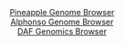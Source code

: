 <div id="Pineapple_Genome_Browser" align="center">
  <a href="https://igv.org/app/?sessionURL=blob:zZJfb9owFMW_i6VWmxQSJyGhiVRNaQcdg5UJGlhbVZEJTmLq2K5tCH_Ed5.HNu2lk8rDpkl.sK.ufc85_u3BGktFOAMx8Gw3sF0XWEBVvJmgWlB8i2qsQFwgqrAFJC6wxCzHIN6DAimN0vHQ3Ky0Fip2HKJFq0as5LbybVSjHWeoUXbOa.eaU4rmXCLNpXKuJFpzh5TrVoPnSAjbzPbtwFkgjRxERcWZ4o7ArMwa8172q5SVmPEaZ_WKanIUkBk9RuPCLtCHZDZJ8hwrNcDb_uIyGfSTqd9NH27C64d09GmWhrPzCSkZ0iuJL2mi8EN05vWGjS.qfDdKU7hMe.63rt7kZ_7H8.5GEInVpdtxL9rQN8tEQ9gCb_4n12aRE537RRMOaTEZfc23xQbe3XtJVe.W3dvll1d9t8HBApTnK0MCyCvZiV1o.TC0Ai9s_di6FxaEkUlHcgLixycLaInyZ9P.uAd6KwwvQOGX1REdC3C5wBLErQjCjhtFXtDutGEUuQdrD1aS_r1oe.k46kAv8bwwKwjVBuZFpphQNmLMXueFXe5OzPK.n3dkpXrjZjR9vr9YjoOrvifullGd_iFLC5jRx.8zRt.i6J9Q9xYhtp6fitrNy_N00kz8zaw7GAzHn2d42z3zrkJxHQ3UqwEFxu5p4RRc1kibflMxx5.8rZEkiGlTWBNF5oQSvZ2ZHHkDYtfzDbYg55QbDoEs5..gBS03gO9_4.kfng7fAQ--">Pineapple Genome Browser</a>
</div>
<div id="Alphonso_Genome_Browser" align="center">
  <a href="https://igv.org/app/?sessionURL=blob:zZNrb5swFIb_i6VWm0TAQAgBqZpy6xalXdpGaXpRhU7AgFeDmW1IQ5T_PjfatC.d1HzYNIkP9pEv73n8sEMNEZLyEoXIMW3PtG1kIJnzzQKKipGvUBCJwhSYJAYSJCWClDFB4Q6lIBUsby70zlypSoaWRVXVKaDMuCldEwpoeQkbaca8sEacMVhzAYoLaQ0FNNyiWdPZkDVUlanvdk3PSkCBBazKeSm5VZEyizb6vOhXKcpIyQsSFTVT9BAg0nl0xsRM4dNgtRjEMZFyRrbT5Gwwmw5u3cny4XNv9LCcf1kte6vTBc1KULUgZ0DaWQt31YlzPhr610W2KPxR1pKHfDXun7jj08lLRQWRZ7Zv97vYdZ1Ao6FlQl7.p671R4_s_N6zB.ri2hv3WV77rJnfZVsfrpw2zf7Q995AjMe1NgHFufBDGxsu7hme0.u8Du2.gfErHcEpCh.fDKQExM96.eMOqW2lfUGSfK8P6hiIi4QIFHYCjH07CByv63dxENh7Y4dqwf4e2vPlTeBjZ.A4vSilTGmZk0iWlTShLM0mTs2sPZLl7T1O0utn.DbTHhWT9WLSpfPcXrSyUZdv0XSxJqAvPzygbvU9mf6Jd.8JYqr10bLdT9l4k_ttXvFmeOUPxbw3nTj1.PLNn.yA5zg0KRcFKL1eV_T0p28NCAql0oWGSrqmjKrtSlPkGxTajqu1RTFnXHuIRLb.gA1s2B7..FtPd_.0_wE-">Alphonso Genome Browser</a>
</div>


<div id="DAF_Genomics_Browser" align="center">
  <a href="https://igv.org/app/?sessionURL=blob:tZFra9swFIb_i6D9ZDu.xY4NYThbmmYZLTS4ISklnNrHsTrLciR5ThPy3ye8jsFGGYMOJCFxLu.r85zINxSS8prExLWcoeU4xCCy5N0SWFPhDTCUJC6gkmgQgQUKrDMk8YkUIBWkd190ZalUI.PBIIfC3GHNGc2kJT0LGlPyVpWoU03XAgZHXkMnrYwznaxgAFVT8lryAWQZSmnagwbr3bYDffyMbfuWuGVtpWivutUmtLHcKkC7pXWOh78Y.Q_KetEPyWqZ9PULfJnn42QxT.69abqZBR836e31Kg1Wl0u6q0G1Asf7p1u8mafXm6tlt7lwJ7P7CXzOYMJhf.guvE.X00NDBcqxEzoj3_Y8LyBng1Q8azUEkpXCiR3fCN2R4fq..Xr1hoGeguCUxA.PBlECsq86_eFE1EujURGJ.7anZhAuchQkNiPbDp0ocod.6NtR5JyNE2lF9c4sr9K7KLTdxHUD6wmY1i9o1Q9QC_0ZfC.Qv3XW.19BRU20PtDZ0U6emT2azKZr2z8Gz8f1InkDk0He_FbBBQOlQz.er1Cg0moMa_WLind.PH8H">DAF Genomics Browser</a>
</div>
